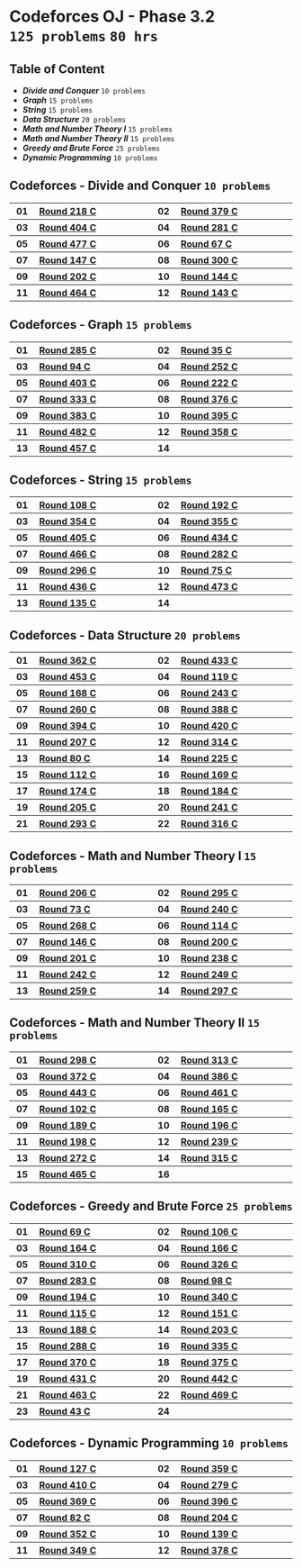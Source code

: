 # Codeforces OJ - Phase 3.2 <br> `125 problems` `80 hrs`

## Table of Content

- ***Divide and Conquer***        `10 problems`
- ***Graph***                     `15 problems`
- ***String***                    `15 problems`
- ***Data Structure***            `20 problems`
- ***Math and Number Theory I***  `15 problems`
- ***Math and Number Theory II*** `15 problems`
- ***Greedy and Brute Force***    `25 problems`
- ***Dynamic Programming***       `10 problems`

## Codeforces - Divide and Conquer `10 problems`

<table>
    <tbody>
        <tr>
<th align="center" width="50px">01</th><th align="left" width="550px"><a href="https://codeforces.com/contest/371/problem/C">Round 218 C</a></th>
<th align="center" width="50px">02</th><th align="left" width="550px"><a href="https://codeforces.com/contest/734/problem/C">Round 379 C</a></th>
        </tr>
        <tr>
<th align="center" width="50px">03</th><th align="left" width="550px"><a href="https://codeforces.com/contest/785/problem/C">Round 404 C</a></th>
<th align="center" width="50px">04</th><th align="left" width="550px"><a href="https://codeforces.com/contest/493/problem/C">Round 281 C</a></th>
        </tr>
        <tr>
<th align="center" width="50px">05</th><th align="left" width="550px"><a href="https://codeforces.com/contest/966/problem/A">Round 477 C</a></th>
<th align="center" width="50px">06</th><th align="left" width="550px"><a href="https://codeforces.com/contest/75/problem/C">Round 67 C</a></th>
        </tr>
        <tr>
<th align="center" width="50px">07</th><th align="left" width="550px"><a href="https://codeforces.com/contest/237/problem/C">Round 147 C</a></th>
<th align="center" width="50px">08</th><th align="left" width="550px"><a href="https://codeforces.com/contest/538/problem/C">Round 300 C</a></th>
        </tr>
        <tr>
<th align="center" width="50px">09</th><th align="left" width="550px"><a href="https://codeforces.com/contest/348/problem/A">Round 202 C</a></th>
<th align="center" width="50px">10</th><th align="left" width="550px"><a href="https://codeforces.com/contest/232/problem/A">Round 144 C</a></th>
        </tr>
        <tr>
<th align="center" width="50px">11</th><th align="left" width="550px"><a href="https://codeforces.com/contest/939/problem/C">Round 464 C</a></th>
<th align="center" width="50px">12</th><th align="left" width="550px"><a href="https://codeforces.com/contest/231/problem/C">Round 143 C</a></th>
        </tr>
    </tbody>
</table>

## Codeforces - Graph `15 problems`

<table>
    <tbody>
        <tr>
<th align="center" width="50px">01</th><th align="left" width="550px"><a href="https://codeforces.com/contest/504/problem/A">Round 285 C</a></th>
<th align="center" width="50px">02</th><th align="left" width="550px"><a href="https://codeforces.com/contest/35/problem/C">Round 35 C</a></th>
        </tr>
        <tr>
<th align="center" width="50px">03</th><th align="left" width="550px"><a href="https://codeforces.com/contest/129/problem/C">Round 94 C</a></th>
<th align="center" width="50px">04</th><th align="left" width="550px"><a href="https://codeforces.com/contest/441/problem/C">Round 252 C</a></th>
        </tr>
        <tr>
<th align="center" width="50px">05</th><th align="left" width="550px"><a href="https://codeforces.com/contest/781/problem/A">Round 403 C</a></th>
<th align="center" width="50px">06</th><th align="left" width="550px"><a href="https://codeforces.com/contest/377/problem/A">Round 222 C</a></th>
        </tr>
        <tr>
<th align="center" width="50px">07</th><th align="left" width="550px"><a href="https://codeforces.com/contest/601/problem/A">Round 333 C</a></th>
<th align="center" width="50px">08</th><th align="left" width="550px"><a href="https://codeforces.com/contest/731/problem/C">Round 376 C</a></th>
        </tr>
        <tr>
<th align="center" width="50px">09</th><th align="left" width="550px"><a href="https://codeforces.com/contest/741/problem/A">Round 383 C</a></th>
<th align="center" width="50px">10</th><th align="left" width="550px"><a href="https://codeforces.com/contest/763/problem/A">Round 395 C</a></th>
        </tr>
        <tr>
<th align="center" width="50px">11</th><th align="left" width="550px"><a href="https://codeforces.com/contest/979/problem/C">Round 482 C</a></th>
<th align="center" width="50px">12</th><th align="left" width="550px"><a href="https://codeforces.com/contest/682/problem/C">Round 358 C</a></th>
        </tr>
        <tr>
<th align="center" width="50px">13</th><th align="left" width="550px"><a href="https://codeforces.com/contest/916/problem/C">Round 457 C</a></th>
<th align="center" width="50px">14</th><th align="left" width="550px"><a href=""></a></th>
        </tr>
    </tbody>
</table>

## Codeforces - String `15 problems`

<table>
    <tbody>
        <tr>
<th align="center" width="50px">01</th><th align="left" width="550px"><a href="https://codeforces.com/contest/152/problem/C">Round 108 C</a></th>
<th align="center" width="50px">02</th><th align="left" width="550px"><a href="https://codeforces.com/contest/329/problem/A">Round 192 C</a></th>
        </tr>
        <tr>
<th align="center" width="50px">03</th><th align="left" width="550px"><a href="https://codeforces.com/contest/676/problem/C">Round 354 C</a></th>
<th align="center" width="50px">04</th><th align="left" width="550px"><a href="https://codeforces.com/contest/677/problem/C">Round 355 C</a></th>
        </tr>
        <tr>
<th align="center" width="50px">05</th><th align="left" width="550px"><a href="https://codeforces.com/contest/790/problem/A">Round 405 C</a></th>
<th align="center" width="50px">06</th><th align="left" width="550px"><a href="https://codeforces.com/contest/860/problem/A">Round 434 C</a></th>
        </tr>
        <tr>
<th align="center" width="50px">07</th><th align="left" width="550px"><a href="https://codeforces.com/contest/940/problem/C">Round 466 C</a></th>
<th align="center" width="50px">08</th><th align="left" width="550px"><a href="https://codeforces.com/contest/494/problem/A">Round 282 C</a></th>
        </tr>
        <tr>
<th align="center" width="50px">09</th><th align="left" width="550px"><a href="https://codeforces.com/contest/528/problem/A">Round 296 C</a></th>
<th align="center" width="50px">10</th><th align="left" width="550px"><a href="https://codeforces.com/contest/92/problem/C">Round 75 C</a></th>
        </tr>
        <tr>
<th align="center" width="50px">11</th><th align="left" width="550px"><a href="https://codeforces.com/contest/864/problem/C">Round 436 C</a></th>
<th align="center" width="50px">12</th><th align="left" width="550px"><a href="https://codeforces.com/contest/959/problem/C">Round 473 C</a></th>
        </tr>
        <tr>
<th align="center" width="50px">13</th><th align="left" width="550px"><a href="https://codeforces.com/contest/219/problem/C">Round 135 C</a></th>
<th align="center" width="50px">14</th><th align="left" width="550px"><a href=""></a></th>
        </tr>
    </tbody>
</table>

## Codeforces - Data Structure `20 problems`

<table>
    <tbody>
        <tr>
<th align="center" width="50px">01</th><th align="left" width="550px"><a href="https://codeforces.com/contest/696/problem/A">Round 362 C</a></th>
<th align="center" width="50px">02</th><th align="left" width="550px"><a href="https://codeforces.com/contest/853/problem/A">Round 433 C</a></th>
        </tr>
        <tr>
<th align="center" width="50px">03</th><th align="left" width="550px"><a href="https://codeforces.com/contest/901/problem/A">Round 453 C</a></th>
<th align="center" width="50px">04</th><th align="left" width="550px"><a href="https://codeforces.com/contest/187/problem/A">Round 119 C</a></th>
        </tr>
        <tr>
<th align="center" width="50px">05</th><th align="left" width="550px"><a href="https://codeforces.com/contest/274/problem/A">Round 168 C</a></th>
<th align="center" width="50px">06</th><th align="left" width="550px"><a href="https://codeforces.com/contest/425/problem/A">Round 243 C</a></th>
        </tr>
        <tr>
<th align="center" width="50px">07</th><th align="left" width="550px"><a href="https://codeforces.com/contest/455/problem/A">Round 260 C</a></th>
<th align="center" width="50px">08</th><th align="left" width="550px"><a href="https://codeforces.com/contest/749/problem/C">Round 388 C</a></th>
        </tr>
        <tr>
<th align="center" width="50px">09</th><th align="left" width="550px"><a href="https://codeforces.com/contest/761/problem/C">Round 394 C</a></th>
<th align="center" width="50px">10</th><th align="left" width="550px"><a href="https://codeforces.com/contest/821/problem/C">Round 420 C</a></th>
        </tr>
        <tr>
<th align="center" width="50px">11</th><th align="left" width="550px"><a href="https://codeforces.com/contest/356/problem/A">Round 207 C</a></th>
<th align="center" width="50px">12</th><th align="left" width="550px"><a href="https://codeforces.com/contest/567/problem/C">Round 314 C</a></th>
        </tr>
        <tr>
<th align="center" width="50px">13</th><th align="left" width="550px"><a href="https://codeforces.com/contest/104/problem/C">Round 80 C</a></th>
<th align="center" width="50px">14</th><th align="left" width="550px"><a href="https://codeforces.com/contest/383/problem/A">Round 225 C</a></th>
        </tr>
        <tr>
<th align="center" width="50px">15</th><th align="left" width="550px"><a href="https://codeforces.com/contest/165/problem/C">Round 112 C</a></th>
<th align="center" width="50px">16</th><th align="left" width="550px"><a href="https://codeforces.com/contest/276/problem/C">Round 169 C</a></th>
        </tr>
        <tr>
<th align="center" width="50px">17</th><th align="left" width="550px"><a href="https://codeforces.com/contest/283/problem/A">Round 174 C</a></th>
<th align="center" width="50px">18</th><th align="left" width="550px"><a href="https://codeforces.com/contest/305/problem/C">Round 184 C</a></th>
        </tr>
        <tr>
<th align="center" width="50px">19</th><th align="left" width="550px"><a href="https://codeforces.com/contest/353/problem/C">Round 205 C</a></th>
<th align="center" width="50px">20</th><th align="left" width="550px"><a href="https://codeforces.com/contest/416/problem/C">Round 241 C</a></th>
        </tr>
        <tr>
<th align="center" width="50px">21</th><th align="left" width="550px"><a href="https://codeforces.com/contest/518/problem/C">Round 293 C</a></th>
<th align="center" width="50px">22</th><th align="left" width="550px"><a href="https://codeforces.com/contest/570/problem/C">Round 316 C</a></th>
        </tr>
    </tbody>
</table>

## Codeforces - Math and Number Theory I `15 problems`

<table>
    <tbody>
        <tr>
<th align="center" width="50px">01</th><th align="left" width="550px"><a href="https://codeforces.com/contest/354/problem/A">Round 206 C</a></th>
<th align="center" width="50px">02</th><th align="left" width="550px"><a href="https://codeforces.com/contest/521/problem/A">Round 295 C</a></th>
        </tr>
        <tr>
<th align="center" width="50px">03</th><th align="left" width="550px"><a href="https://codeforces.com/contest/88/problem/C">Round 73 C</a></th>
<th align="center" width="50px">04</th><th align="left" width="550px"><a href="https://codeforces.com/contest/414/problem/A">Round 240 C</a></th>
        </tr>
        <tr>
<th align="center" width="50px">05</th><th align="left" width="550px"><a href="https://codeforces.com/contest/468/problem/A">Round 268 C</a></th>
<th align="center" width="50px">06</th><th align="left" width="550px"><a href="https://codeforces.com/contest/167/problem/A">Round 114 C</a></th>
        </tr>
        <tr>
<th align="center" width="50px">07</th><th align="left" width="550px"><a href="https://codeforces.com/contest/235/problem/A">Round 146 C</a></th>
<th align="center" width="50px">08</th><th align="left" width="550px"><a href="https://codeforces.com/contest/343/problem/A">Round 200 C</a></th>
        </tr>
        <tr>
<th align="center" width="50px">09</th><th align="left" width="550px"><a href="https://codeforces.com/contest/346/problem/A">Round 201 C</a></th>
<th align="center" width="50px">10</th><th align="left" width="550px"><a href="https://codeforces.com/contest/406/problem/A">Round 238 C</a></th>
        </tr>
        <tr>
<th align="center" width="50px">11</th><th align="left" width="550px"><a href="https://codeforces.com/contest/424/problem/C">Round 242 C</a></th>
<th align="center" width="50px">12</th><th align="left" width="550px"><a href="https://codeforces.com/contest/435/problem/C">Round 249 C</a></th>
        </tr>
        <tr>
<th align="center" width="50px">13</th><th align="left" width="550px"><a href="https://codeforces.com/contest/453/problem/A">Round 259 C</a></th>
<th align="center" width="50px">14</th><th align="left" width="550px"><a href="https://codeforces.com/contest/525/problem/C">Round 297 C</a></th>
        </tr>
    </tbody>
</table>

## Codeforces - Math and Number Theory II `15 problems`

<table>
    <tbody>
        <tr>
<th align="center" width="50px">01</th><th align="left" width="550px"><a href="https://codeforces.com/contest/534/problem/C">Round 298 C</a></th>
<th align="center" width="50px">02</th><th align="left" width="550px"><a href="https://codeforces.com/contest/559/problem/A">Round 313 C</a></th>
        </tr>
        <tr>
<th align="center" width="50px">03</th><th align="left" width="550px"><a href="https://codeforces.com/contest/715/problem/A">Round 372 C</a></th>
<th align="center" width="50px">04</th><th align="left" width="550px"><a href="https://codeforces.com/contest/746/problem/C">Round 386 C</a></th>
        </tr>
        <tr>
<th align="center" width="50px">05</th><th align="left" width="550px"><a href="https://codeforces.com/contest/878/problem/A">Round 443 C</a></th>
<th align="center" width="50px">06</th><th align="left" width="550px"><a href="https://codeforces.com/contest/922/problem/C">Round 461 C</a></th>
        </tr>
        <tr>
<th align="center" width="50px">07</th><th align="left" width="550px"><a href="https://codeforces.com/contest/142/problem/A">Round 102 C</a></th>
<th align="center" width="50px">08</th><th align="left" width="550px"><a href="https://codeforces.com/contest/269/problem/A">Round 165 C</a></th>
        </tr>
        <tr>
<th align="center" width="50px">09</th><th align="left" width="550px"><a href="https://codeforces.com/contest/319/problem/A">Round 189 C</a></th>
<th align="center" width="50px">10</th><th align="left" width="550px"><a href="https://codeforces.com/contest/338/problem/A">Round 196 C</a></th>
        </tr>
        <tr>
<th align="center" width="50px">11</th><th align="left" width="550px"><a href="https://codeforces.com/contest/341/problem/A">Round 198 C</a></th>
<th align="center" width="50px">12</th><th align="left" width="550px"><a href="https://codeforces.com/contest/407/problem/A">Round 239 C</a></th>
        </tr>
        <tr>
<th align="center" width="50px">13</th><th align="left" width="550px"><a href="https://codeforces.com/contest/477/problem/A">Round 272 C</a></th>
<th align="center" width="50px">14</th><th align="left" width="550px"><a href="https://codeforces.com/contest/568/problem/A">Round 315 C</a></th>
        </tr>
        <tr>
<th align="center" width="50px">15</th><th align="left" width="550px"><a href="https://codeforces.com/contest/935/problem/C">Round 465 C</a></th>
<th align="center" width="50px">16</th><th align="left" width="550px"><a href=""></a></th>
        </tr>
    </tbody>
</table>

## Codeforces - Greedy and Brute Force `25 problems`

<table>
    <tbody>
        <tr>
<th align="center" width="50px">01</th><th align="left" width="550px"><a href="https://codeforces.com/contest/80/problem/C">Round 69 C</a></th>
<th align="center" width="50px">02</th><th align="left" width="550px"><a href="https://codeforces.com/contest/149/problem/C">Round 106 C</a></th>
        </tr>
        <tr>
<th align="center" width="50px">03</th><th align="left" width="550px"><a href="https://codeforces.com/contest/268/problem/C">Round 164 C</a></th>
<th align="center" width="50px">04</th><th align="left" width="550px"><a href="https://codeforces.com/contest/271/problem/C">Round 166 C</a></th>
        </tr>
        <tr>
<th align="center" width="50px">05</th><th align="left" width="550px"><a href="https://codeforces.com/contest/555/problem/A">Round 310 C</a></th>
<th align="center" width="50px">06</th><th align="left" width="550px"><a href="https://codeforces.com/contest/587/problem/A">Round 326 C</a></th>
        </tr>
        <tr>
<th align="center" width="50px">07</th><th align="left" width="550px"><a href="https://codeforces.com/contest/497/problem/A">Round 283 C</a></th>
<th align="center" width="50px">08</th><th align="left" width="550px"><a href="https://codeforces.com/contest/137/problem/C">Round 98 C</a></th>
        </tr>
        <tr>
<th align="center" width="50px">09</th><th align="left" width="550px"><a href="https://codeforces.com/contest/333/problem/A">Round 194 C</a></th>
<th align="center" width="50px">10</th><th align="left" width="550px"><a href="https://codeforces.com/contest/617/problem/C">Round 340 C</a></th>
        </tr>
        <tr>
<th align="center" width="50px">11</th><th align="left" width="550px"><a href="https://codeforces.com/contest/175/problem/C">Round 115 C</a></th>
<th align="center" width="50px">12</th><th align="left" width="550px"><a href="https://codeforces.com/contest/246/problem/C">Round 151 C</a></th>
        </tr>
        <tr>
<th align="center" width="50px">13</th><th align="left" width="550px"><a href="https://codeforces.com/contest/317/problem/A">Round 188 C</a></th>
<th align="center" width="50px">14</th><th align="left" width="550px"><a href="https://codeforces.com/contest/350/problem/C">Round 203 C</a></th>
        </tr>
        <tr>
<th align="center" width="50px">15</th><th align="left" width="550px"><a href="https://codeforces.com/contest/508/problem/C">Round 288 C</a></th>
<th align="center" width="50px">16</th><th align="left" width="550px"><a href="https://codeforces.com/contest/605/problem/A">Round 335 C</a></th>
        </tr>
        <tr>
<th align="center" width="50px">17</th><th align="left" width="550px"><a href="https://codeforces.com/contest/712/problem/C">Round 370 C</a></th>
<th align="center" width="50px">18</th><th align="left" width="550px"><a href="https://codeforces.com/contest/723/problem/C">Round 375 C</a></th>
        </tr>
        <tr>
<th align="center" width="50px">19</th><th align="left" width="550px"><a href="https://codeforces.com/contest/848/problem/A">Round 431 C</a></th>
<th align="center" width="50px">20</th><th align="left" width="550px"><a href="https://codeforces.com/contest/877/problem/C">Round 442 C</a></th>
        </tr>
        <tr>
<th align="center" width="50px">21</th><th align="left" width="550px"><a href="https://codeforces.com/contest/932/problem/C">Round 463 C</a></th>
<th align="center" width="50px">22</th><th align="left" width="550px"><a href="https://codeforces.com/contest/949/problem/A">Round 469 C</a></th>
        </tr>
        <tr>
<th align="center" width="50px">23</th><th align="left" width="550px"><a href="https://codeforces.com/contest/46/problem/C">Round 43 C</a></th>
<th align="center" width="50px">24</th><th align="left" width="550px"><a href=""></a></th>
        </tr>
    </tbody>
</table>

## Codeforces - Dynamic Programming `10 problems`

<table>
    <tbody>
        <tr>
<th align="center" width="50px">01</th><th align="left" width="550px"><a href="https://codeforces.com/contest/201/problem/A">Round 127 C</a></th>
<th align="center" width="50px">02</th><th align="left" width="550px"><a href="https://codeforces.com/contest/685/problem/A">Round 359 C</a></th>
        </tr>
        <tr>
<th align="center" width="50px">03</th><th align="left" width="550px"><a href="https://codeforces.com/contest/798/problem/C">Round 410 C</a></th>
<th align="center" width="50px">04</th><th align="left" width="550px"><a href="https://codeforces.com/contest/490/problem/C">Round 279 C</a></th>
        </tr>
        <tr>
<th align="center" width="50px">05</th><th align="left" width="550px"><a href="https://codeforces.com/contest/711/problem/C">Round 369 C</a></th>
<th align="center" width="50px">06</th><th align="left" width="550px"><a href="https://codeforces.com/contest/766/problem/C">Round 396 C</a></th>
        </tr>
        <tr>
<th align="center" width="50px">07</th><th align="left" width="550px"><a href="https://codeforces.com/contest/106/problem/C">Round 82 C</a></th>
<th align="center" width="50px">08</th><th align="left" width="550px"><a href="https://codeforces.com/contest/351/problem/A">Round 204 C</a></th>
        </tr>
        <tr>
<th align="center" width="50px">09</th><th align="left" width="550px"><a href="https://codeforces.com/contest/671/problem/A">Round 352 C</a></th>
<th align="center" width="50px">10</th><th align="left" width="550px"><a href="https://codeforces.com/contest/225/problem/C">Round 139 C</a></th>
        </tr>
        <tr>
<th align="center" width="50px">11</th><th align="left" width="550px"><a href="https://codeforces.com/contest/666/problem/A">Round 349 C</a></th>
<th align="center" width="50px">12</th><th align="left" width="550px"><a href="https://codeforces.com/contest/733/problem/C">Round 378 C</a></th>
        </tr>
    </tbody>
</table>
